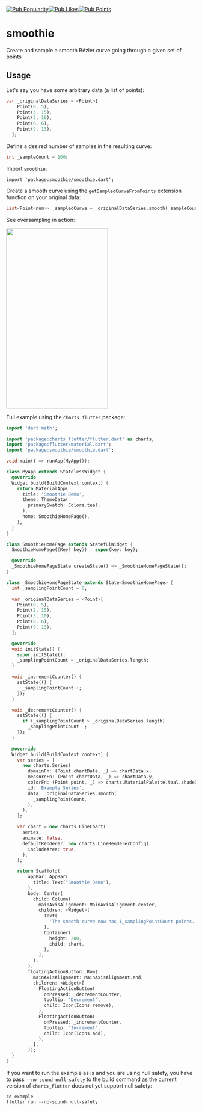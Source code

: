 [![Pub Popularity](https://img.shields.io/pub/popularity/smoothie?style=plastic)![Pub Likes](https://img.shields.io/pub/likes/smoothie?style=plastic)![Pub Points](https://img.shields.io/pub/points/smoothie?style=plastic)](https://pub.dartlang.org/packages/smoothie)

# smoothie

Create and sample a smooth Bézier curve going through a given set of points

## Usage

Let's say you have some arbitrary data (a list of points):

```dart
var _originalDataSeries = <Point>[
    Point(0, 5),
    Point(3, 15),
    Point(5, 10),
    Point(6, 6),
    Point(9, 13),
  ];
```

Define a desired number of samples in the resulting curve:

```dart
int _sampleCount = 100;
```
Import `smoothie`:

```
import 'package:smoothie/smoothie.dart';
```

Create a smooth curve using the `getSampledCurveFromPoints` extension function on your original data:

```dart
List<Point<num>> _sampledCurve = _originalDataSeries.smooth(_sampleCount);
```

See oversampling in action:

<img src="https://raw.githubusercontent.com/alekskuzmin/smoothie/master/example/example.gif" width="270" height="480">

Full example using the `charts_flutter` package:

```dart
import 'dart:math';

import 'package:charts_flutter/flutter.dart' as charts;
import 'package:flutter/material.dart';
import 'package:smoothie/smoothie.dart';

void main() => runApp(MyApp());

class MyApp extends StatelessWidget {
  @override
  Widget build(BuildContext context) {
    return MaterialApp(
      title: 'Smoothie Demo',
      theme: ThemeData(
        primarySwatch: Colors.teal,
      ),
      home: SmoothieHomePage(),
    );
  }
}

class SmoothieHomePage extends StatefulWidget {
  SmoothieHomePage({Key? key}) : super(key: key);

  @override
  _SmoothieHomePageState createState() => _SmoothieHomePageState();
}

class _SmoothieHomePageState extends State<SmoothieHomePage> {
  int _samplingPointCount = 0;

  var _originalDataSeries = <Point>[
    Point(0, 5),
    Point(2, 15),
    Point(3, 10),
    Point(8, 6),
    Point(9, 13),
  ];

  @override
  void initState() {
    super.initState();
    _samplingPointCount = _originalDataSeries.length;
  }

  void _incrementCounter() {
    setState(() {
      _samplingPointCount++;
    });
  }

  void _decrementCounter() {
    setState(() {
      if (_samplingPointCount > _originalDataSeries.length)
        _samplingPointCount--;
    });
  }

  @override
  Widget build(BuildContext context) {
    var series = [
      new charts.Series(
        domainFn: (Point chartData, _) => chartData.x,
        measureFn: (Point chartData, _) => chartData.y,
        colorFn: (Point point, _) => charts.MaterialPalette.teal.shadeDefault,
        id: 'Example Series',
        data: _originalDataSeries.smooth(
          _samplingPointCount,
        ),
      ),
    ];

    var chart = new charts.LineChart(
      series,
      animate: false,
      defaultRenderer: new charts.LineRendererConfig(
        includeArea: true,
      ),
    );

    return Scaffold(
        appBar: AppBar(
          title: Text("Smoothie Demo"),
        ),
        body: Center(
          child: Column(
            mainAxisAlignment: MainAxisAlignment.center,
            children: <Widget>[
              Text(
                'The smooth curve now has $_samplingPointCount points.',
              ),
              Container(
                height: 200,
                child: chart,
              ),
            ],
          ),
        ),
        floatingActionButton: Row(
          mainAxisAlignment: MainAxisAlignment.end,
          children: <Widget>[
            FloatingActionButton(
              onPressed: _decrementCounter,
              tooltip: 'Decrement',
              child: Icon(Icons.remove),
            ),
            FloatingActionButton(
              onPressed: _incrementCounter,
              tooltip: 'Increment',
              child: Icon(Icons.add),
            ),
          ],
        ));
  }
}
```

If you want to run the example as is and you are using null safety, you have to pass `--no-sound-null-safety` to the build command as the current version of `charts_flutter` does not yet support null safety:
```console
cd example
flutter run --no-sound-null-safety
```

